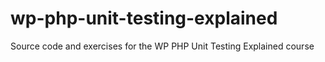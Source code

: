 # wp-php-unit-testing-explained
Source code and exercises for the WP PHP Unit Testing Explained course
